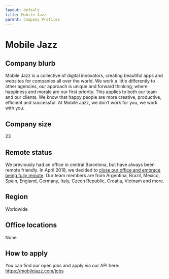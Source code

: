 ```yaml
---
layout: default
title: Mobile Jazz
parent: Company Profiles
---
```


# Mobile Jazz

## Company blurb

Mobile Jazz is a collective of digital innovators, creating beautiful apps and websites for companies all over the world. We work a little differently to other agencies, our approach is unique and forward thinking, where happiness and morale are our first priority. This applies to both our team and our clients. We know that happy people are more creative, productive, efficient and successful. At Mobile Jazz, we don’t work for you, we work with you.

## Company size

23

## Remote status

We previously had an office in central Barcelona, but have always been remote friendly. In April 2018, we decided to [close our office and embrace being fully remote](https://mobilejazz.com/blog/going-fully-remote-six-months-on/). Our team members are from Argentina, Brazil, Mexico, Spain, England, Germany, Italy, Czech Republic, Croatia, Vietnam and more.

## Region

Worldwide

## Office locations

None

## How to apply

You can find our open jobs and apply via our API here: https://mobilejazz.com/jobs
